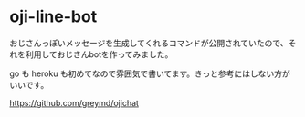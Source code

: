 # oji-line-bot

おじさんっぽいメッセージを生成してくれるコマンドが公開されていたので、それを利用しておじさんbotを作ってみました。

go も heroku も初めてなので雰囲気で書いてます。きっと参考にはしない方がいいです。

https://github.com/greymd/ojichat

